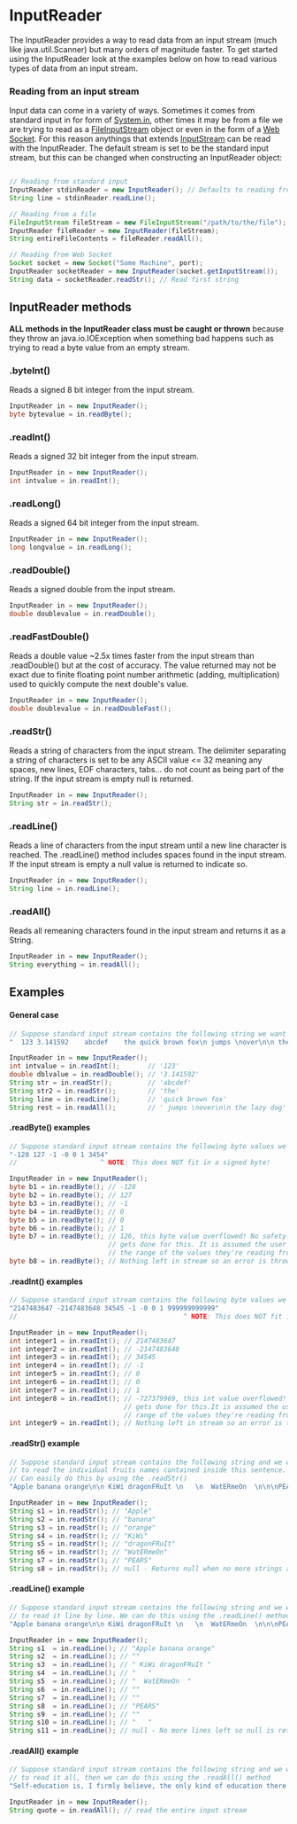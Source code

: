 # InputReader

The InputReader provides a way to read data from an input stream (much like java.util.Scanner) but many orders of magnitude faster. To get started using the InputReader look at the examples below on how to read various types of data from an input stream. 

### Reading from an input stream

Input data can come in a variety of ways. Sometimes it comes from standard input in for form of [System.in](https://docs.oracle.com/javase/7/docs/api/java/lang/System.html#in), other times it may be from a file we are trying to read as a [FileInputStream](https://docs.oracle.com/javase/7/docs/api/java/io/FileInputStream.html) object or even in the form of a [Web Socket](https://docs.oracle.com/javase/7/docs/api/java/net/Socket.html#getInputStream()). For this reason anythings that extends [InputStream](https://docs.oracle.com/javase/7/docs/api/java/io/InputStream.html) can be read with the InputReader. The default stream is set to be the standard input stream, but this can be changed when constructing an InputReader object:

``` java

// Reading from standard input
InputReader stdinReader = new InputReader(); // Defaults to reading from System.in
String line = stdinReader.readLine();

// Reading from a file
FileInputStream fileStream = new FileInputStream("/path/to/the/file");
InputReader fileReader = new InputReader(fileStream);
String entireFileContents = fileReader.readAll();

// Reading from Web Socket
Socket socket = new Socket("Some Machine", port);
InputReader socketReader = new InputReader(socket.getInputStream());
String data = socketReader.readStr(); // Read first string

```

## InputReader methods

**ALL methods in the InputReader class must be caught or thrown** because they throw an java.io.IOException when something bad happens such as trying to read a byte value from an empty stream. 

### .byteInt()
Reads a signed 8 bit integer from the input stream.
``` java
InputReader in = new InputReader();
byte bytevalue = in.readByte();
```

### .readInt()
Reads a signed 32 bit integer from the input stream.
``` java
InputReader in = new InputReader();
int intvalue = in.readInt();
```

### .readLong()
Reads a signed 64 bit integer from the input stream.
``` java
InputReader in = new InputReader();
long longvalue = in.readLong();
```

### .readDouble()
Reads a signed double from the input stream.
``` java
InputReader in = new InputReader();
double doublevalue = in.readDouble();
```

### .readFastDouble()
Reads a double value ~2.5x times faster from the input stream than .readDouble() but at the cost of accuracy. The value returned may not be exact due to finite floating point number arithmetic (adding, multiplication) used to quickly compute the next double's value.
``` java
InputReader in = new InputReader();
double doublevalue = in.readDoubleFast();
```
### .readStr()
Reads a string of characters from the input stream. The delimiter separating a string of characters is set to be
any ASCII value <= 32 meaning any spaces, new lines, EOF characters, tabs... do not count as being part of the string. If the input stream is empty null is returned.
``` java
InputReader in = new InputReader();
String str = in.readStr();
```

### .readLine()
Reads a line of characters from the input stream until a new line character is reached. The .readLine() method includes spaces found in the input stream. If the input stream is empty a null value is returned to indicate so.
``` java
InputReader in = new InputReader();
String line = in.readLine();
```

### .readAll()
Reads all remeaning characters found in the input stream and returns it as a String. 
``` java
InputReader in = new InputReader();
String everything = in.readAll();
```

## Examples

#### General case

``` java
// Suppose standard input stream contains the following string we want to read:
"  123 3.141592    abcdef    the quick brown fox\n jumps \nover\n\n the lazy dog"

InputReader in = new InputReader();
int intvalue = in.readInt();       // '123'
double dblvalue = in.readDouble(); // '3.141592'
String str = in.readStr();         // 'abcdef'
String str2 = in.readStr();        // 'the'
String line = in.readLine();       // 'quick brown fox'
String rest = in.readAll();        // ' jumps \nover\n\n the lazy dog'
```

#### .readByte() examples
``` java
// Suppose standard input stream contains the following byte values we want to read:
"-128 127 -1 -0 0 1 3454"
//                     ^ NOTE: This does NOT fit in a signed byte!

InputReader in = new InputReader();
byte b1 = in.readByte(); // -128
byte b2 = in.readByte(); // 127
byte b3 = in.readByte(); // -1
byte b4 = in.readByte(); // 0
byte b5 = in.readByte(); // 0
byte b6 = in.readByte(); // 1
byte b7 = in.readByte(); // 126, this byte value overflowed! No safety check
                         // gets done for this. It is assumed the user knows
                         // the range of the values they're reading from the stream.
byte b8 = in.readByte(); // Nothing left in stream so an error is thrown
```

#### .readInt() examples
``` java
// Suppose standard input stream contains the following byte values we want to read:
"2147483647 -2147483648 34545 -1 -0 0 1 999999999999"
//                                          ^ NOTE: This does NOT fit in a signed int!

InputReader in = new InputReader();
int integer1 = in.readInt(); // 2147483647
int integer2 = in.readInt(); // -2147483648
int integer3 = in.readInt(); // 34545
int integer4 = in.readInt(); // -1
int integer5 = in.readInt(); // 0
int integer6 = in.readInt(); // 0
int integer7 = in.readInt(); // 1
int integer8 = in.readInt(); // -727379969, this int value overflowed! No safety check   
                             // gets done for this.It is assumed the user knows the 
                             // range of the values they're reading from the stream
int integer9 = in.readInt(); // Nothing left in stream so an error is thrown
```

#### .readStr() example

``` java
// Suppose standard input stream contains the following string and we want
// to read the individual fruits names contained inside this sentence. We
// Can easily do this by using the .readStr()
"Apple banana orange\n\n KiWi dragonFRuIt \n   \n  WatERmeOn  \n\n\nPEARS\n\n   "

InputReader in = new InputReader();
String s1 = in.readStr(); // "Apple"
String s2 = in.readStr(); // "banana"
String s3 = in.readStr(); // "orange"
String s4 = in.readStr(); // "KiWi"
String s5 = in.readStr(); // "dragonFRuIt"
String s6 = in.readStr(); // "WatERmeOn"
String s7 = in.readStr(); // "PEARS"
String s8 = in.readStr(); // null - Returns null when no more strings are found in the input stream


```

#### .readLine() example

``` java
// Suppose standard input stream contains the following string and we want
// to read it line by line. We can do this using the .readLine() method
"Apple banana orange\n\n KiWi dragonFRuIt \n   \n  WatERmeOn  \n\n\nPEARS\n\n   "

InputReader in = new InputReader();
String s1  = in.readLine(); // "Apple banana orange"
String s2  = in.readLine(); // ""
String s3  = in.readLine(); // " KiWi dragonFRuIt "
String s4  = in.readLine(); // "   "
String s5  = in.readLine(); // "  WatERmeOn  "
String s6  = in.readLine(); // ""
String s7  = in.readLine(); // ""
String s8  = in.readLine(); // "PEARS"
String s9  = in.readLine(); // ""
String s10 = in.readLine(); // "   "
String s11 = in.readLine(); // null - No more lines left so null is returned

```

#### .readAll() example

``` java
// Suppose standard input stream contains the following string and we want
// to read it all, then we can do this using the .readAll() method
"Self-education is, I firmly believe, the only kind of education there is. - Isaac Asimov"

InputReader in = new InputReader();
String quote = in.readAll(); // read the entire input stream

```


